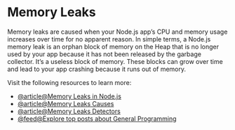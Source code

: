 # Memory Leaks

Memory leaks are caused when your Node.js app’s CPU and memory usage increases over time for no apparent reason. In simple terms, a Node.js memory leak is an orphan block of memory on the Heap that is no longer used by your app because it has not been released by the garbage collector. It’s a useless block of memory. These blocks can grow over time and lead to your app crashing because it runs out of memory.

Visit the following resources to learn more:

- [@article@Memory Leaks in Node.js](https://sematext.com/blog/nodejs-memory-leaks/)
- [@article@Memory Leaks Causes](https://sematext.com/blog/nodejs-memory-leaks/#what-causes-them-common-node-js-memory-leaks)
- [@article@Memory Leaks Detectors](https://sematext.com/blog/nodejs-memory-leaks/#node-js-memory-leak-detectors)
- [@feed@Explore top posts about General Programming](https://app.daily.dev/tags/general-programming?ref=roadmapsh)